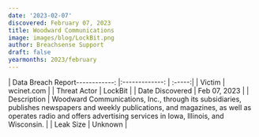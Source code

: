 ```yaml
---
date: '2023-02-07'
discovered: February 07, 2023
title: Woodward Communications
image: images/blog/LockBit.png
author: Breachsense Support
draft: false
yearmonths: 2023/february
---
```


| Data Breach Report------------:     |:-------------:    | :-----:|
| Victim      | wcinet.com      | 
| Threat Actor      | LockBit      | 
| Date Discovered      | Feb 07, 2023      | 
| Description      | Woodward Communications, Inc., through its subsidiaries, publishes newspapers and weekly publications, and magazines, as well as operates radio and offers advertising services in Iowa, Illinois, and Wisconsin.      | 
| Leak Size      | Unknown      | 

